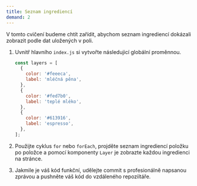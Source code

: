 ```yaml
---
title: Seznam ingrediencí
demand: 2
---
```


V tomto cvičení budeme chtít zařídit, abychom seznam ingrediencí dokázali zobrazit podle dat uložených v poli.

1. Uvnitř hlavního `index.js` si vytvořte následujicí globální proměnnou.

   ```js
   const layers = [
     {
       color: '#feeeca',
       label: 'mléčná pěna',
     },
     {
       color: '#fed7b0',
       label: 'teplé mléko',
     },
     {
       color: '#613916',
       label: 'espresso',
     },
   ];
   ```

1. Použijte cyklus `for` nebo `forEach`, projděte seznam ingrediencí položku po položce a pomocí komponenty `Layer` je zobrazte každou ingredienci na stránce.
1. Jakmile je váš kód funkční, udělejte commit s profesionálně napsanou zprávou a pushněte váš kód do vzdáleného repozíítáře.
